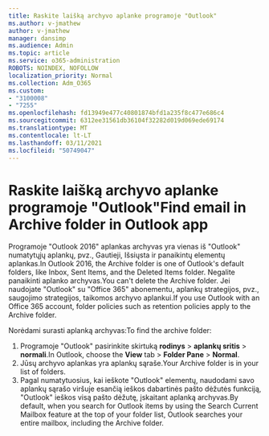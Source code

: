 ```yaml
---
title: Raskite laišką archyvo aplanke programoje "Outlook"
ms.author: v-jmathew
author: v-jmathew
manager: dansimp
ms.audience: Admin
ms.topic: article
ms.service: o365-administration
ROBOTS: NOINDEX, NOFOLLOW
localization_priority: Normal
ms.collection: Adm_O365
ms.custom:
- "3100008"
- "7255"
ms.openlocfilehash: fd13949e477c40801874bfd1a235f8c477e686c4
ms.sourcegitcommit: 6312ee31561db36104f32282d019d069ede69174
ms.translationtype: MT
ms.contentlocale: lt-LT
ms.lasthandoff: 03/11/2021
ms.locfileid: "50749047"
---
```

# <a name="find-email-in-archive-folder-in-outlook-app"></a><span data-ttu-id="18187-102">Raskite laišką archyvo aplanke programoje "Outlook"</span><span class="sxs-lookup"><span data-stu-id="18187-102">Find email in Archive folder in Outlook app</span></span>

<span data-ttu-id="18187-103">Programoje "Outlook 2016" aplankas archyvas yra vienas iš "Outlook" numatytųjų aplankų, pvz., Gautieji, Išsiųsta ir panaikintų elementų aplankas.</span><span class="sxs-lookup"><span data-stu-id="18187-103">In Outlook 2016, the Archive folder is one of Outlook's default folders, like Inbox, Sent Items, and the Deleted Items folder.</span></span> <span data-ttu-id="18187-104">Negalite panaikinti aplanko archyvas.</span><span class="sxs-lookup"><span data-stu-id="18187-104">You can't delete the Archive folder.</span></span> <span data-ttu-id="18187-105">Jei naudojate "Outlook" su "Office 365" abonementu, aplankų strategijos, pvz., saugojimo strategijos, taikomos archyvo aplankui.</span><span class="sxs-lookup"><span data-stu-id="18187-105">If you use Outlook with an Office 365 account, folder policies such as retention policies apply to the Archive folder.</span></span>

<span data-ttu-id="18187-106">Norėdami surasti aplanką archyvas:</span><span class="sxs-lookup"><span data-stu-id="18187-106">To find the archive folder:</span></span>

1. <span data-ttu-id="18187-107">Programoje "Outlook" pasirinkite skirtuką **rodinys** > **aplankų sritis**  >  **normali**.</span><span class="sxs-lookup"><span data-stu-id="18187-107">In Outlook, choose the **View** tab > **Folder Pane** > **Normal**.</span></span>
2. <span data-ttu-id="18187-108">Jūsų archyvo aplankas yra aplankų sąraše.</span><span class="sxs-lookup"><span data-stu-id="18187-108">Your Archive folder is in your list of folders.</span></span>
3. <span data-ttu-id="18187-109">Pagal numatytuosius, kai ieškote "Outlook" elementų, naudodami savo aplankų sąrašo viršuje esančią ieškos dabartinės pašto dėžutės funkciją, "Outlook" ieškos visą pašto dėžutę, įskaitant aplanką archyvas.</span><span class="sxs-lookup"><span data-stu-id="18187-109">By default, when you search for Outlook items by using the Search Current Mailbox feature at the top of your folder list, Outlook searches your entire mailbox, including the Archive folder.</span></span>
